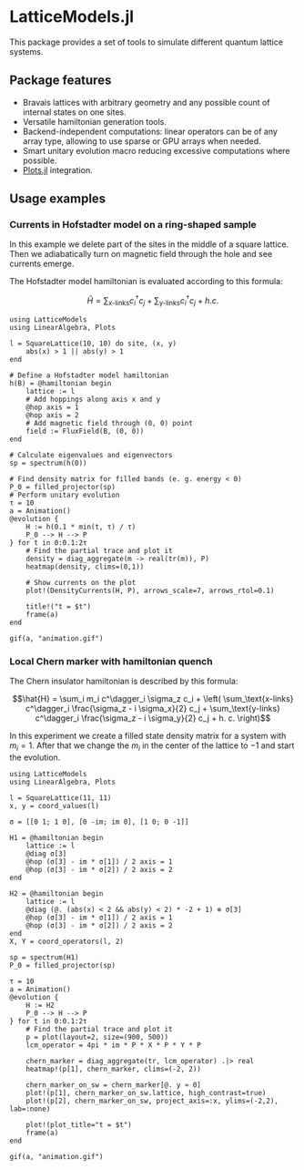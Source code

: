 # LatticeModels.jl

This package provides a set of tools to simulate different quantum lattice systems.

## Package features
- Bravais lattices with arbitrary geometry and any possible count of internal states on one sites.
- Versatile hamiltonian generation tools.
- Backend-independent computations: linear operators can be of any array type, allowing to use sparse or GPU arrays when needed.
- Smart unitary evolution macro reducing excessive computations where possible.
- [Plots.jl](https://github.com/JuliaPlots/Plots.jl) integration.

## Usage examples

### Currents in Hofstadter model on a ring-shaped sample

In this example we delete part of the sites in the middle of a square lattice. 
Then we adiabatically turn on magnetic field through the hole and see currents emerge.

The Hofstadter model hamiltonian is evaluated according to this formula:

$$\hat{H} = \sum_\text{x-links} c^\dagger_i c_j + \sum_\text{y-links} c^\dagger_i c_j + h. c.$$

```@example
using LatticeModels
using LinearAlgebra, Plots

l = SquareLattice(10, 10) do site, (x, y)
    abs(x) > 1 || abs(y) > 1
end

# Define a Hofstadter model hamiltonian
h(B) = @hamiltonian begin   
    lattice := l
    # Add hoppings along axis x and y
    @hop axis = 1
    @hop axis = 2
    # Add magnetic field through (0, 0) point
    field := FluxField(B, (0, 0))
end

# Calculate eigenvalues and eigenvectors
sp = spectrum(h(0))

# Find density matrix for filled bands (e. g. energy < 0)
P_0 = filled_projector(sp)
# Perform unitary evolution
τ = 10
a = Animation()
@evolution {
    H := h(0.1 * min(t, τ) / τ)
    P_0 --> H --> P
} for t in 0:0.1:2τ
    # Find the partial trace and plot it
    density = diag_aggregate(m -> real(tr(m)), P)
    heatmap(density, clims=(0,1))

    # Show currents on the plot
    plot!(DensityCurrents(H, P), arrows_scale=7, arrows_rtol=0.1)

    title!("t = $t")
    frame(a)
end

gif(a, "animation.gif")
```

### Local Chern marker with hamiltonian quench

The Chern insulator hamiltonian is described by this formula:

$$\hat{H} = 
\sum_i m_i c^\dagger_i \sigma_z c_i + \left(
\sum_\text{x-links} c^\dagger_i \frac{\sigma_z - i \sigma_x}{2} c_j + 
\sum_\text{y-links} c^\dagger_i \frac{\sigma_z - i \sigma_y}{2} c_j + 
h. c. \right)$$

In this experiment we create a filled state density matrix for a system with $m_i = 1$. 
After that we change the $m_i$ in the center of the lattice to $-1$ and start the evolution.

```@example
using LatticeModels
using LinearAlgebra, Plots

l = SquareLattice(11, 11)
x, y = coord_values(l)

σ = [[0 1; 1 0], [0 -im; im 0], [1 0; 0 -1]]

H1 = @hamiltonian begin   
    lattice := l
    @diag σ[3]
    @hop (σ[3] - im * σ[1]) / 2 axis = 1
    @hop (σ[3] - im * σ[2]) / 2 axis = 2
end

H2 = @hamiltonian begin   
    lattice := l
    @diag (@. (abs(x) < 2 && abs(y) < 2) * -2 + 1) ⊗ σ[3]
    @hop (σ[3] - im * σ[1]) / 2 axis = 1
    @hop (σ[3] - im * σ[2]) / 2 axis = 2
end
X, Y = coord_operators(l, 2)

sp = spectrum(H1)
P_0 = filled_projector(sp)

τ = 10
a = Animation()
@evolution {
    H := H2
    P_0 --> H --> P
} for t in 0:0.1:2τ
    # Find the partial trace and plot it
    p = plot(layout=2, size=(900, 500))
    lcm_operator = 4pi * im * P * X * P * Y * P

    chern_marker = diag_aggregate(tr, lcm_operator) .|> real
    heatmap!(p[1], chern_marker, clims=(-2, 2))

    chern_marker_on_sw = chern_marker[@. y ≈ 0]
    plot!(p[1], chern_marker_on_sw.lattice, high_contrast=true)
    plot!(p[2], chern_marker_on_sw, project_axis=:x, ylims=(-2,2), lab=:none)

    plot!(plot_title="t = $t")
    frame(a)
end

gif(a, "animation.gif")
```